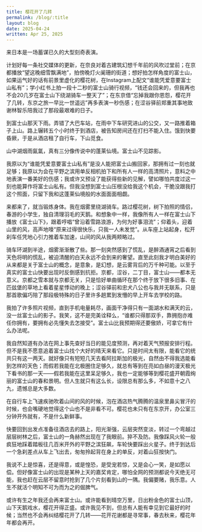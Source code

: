 ```yaml
---
title: 樱花开了几转
permalink: /blog/:title
layout: blog
date: 2025-04-24
written: Apr 25, 2025
---
```


来日本是一场蓄谋已久的大型刻奇表演。

计划好每一条社交媒体的更新，在奈良对着古建筑幻想千年前的风吹过堂前；在京都播放“望这晚细雪飘满地”，拍傍晚灯火阑珊的街道；想好拍怎样角度的富士山，如果运气好的话有前景里虚化的樱花树，在Instagram上配文“谁能凭爱意要富士山私有”；学小红书上拍一段十二秒的富士山骑行视频，“钱还会回来的，但我再也不会20几岁在富士山下绕湖骑车一整天了”；在东京借“忘掉我跟你恩怨，樱花开了几转，东京之旅一早比一世遥远”再多表演一秒伤感；在涩谷驿前郑重其事地致谢林智乐陪我过了那段最艰难的日子。

到富士山那天下雨。弄错了大巴车站，在雨中下车研究进山的公交，又一路推着箱子上山。路上辗转五个小时终于到酒店，被告知房间还在打扫不能入住。饿到快要昏厥，于是从酒店租了自行车，下山觅食。

山中湖烟雨氤氲，真有三分像传说中的蓬莱仙境。富士山不见踪影。

我原以为“谁能凭爱意要富士山私有”是没人能把富士山搬回家，那拥有过一刻也就足够；我原以为会在平野之滨用单反相机拍下和所有人一样的高清照片，意料之中地表演一番美好的伤感；我或许又预设了能获得些新的见解，譬如哪怕共度过这一刻也能算作将富士山私有。但我没想到富士山压根没给我这个机会，干脆没跟我打这个照面，只留下我和这蓬莱仙境般的水面面面相觑。

来都来了，就当锻炼身体。我在烟雾里绕湖骑车。路过樱花树，树下拍照的情侣，春游的小学生，独自清理羽毛的天鹅。和想象中一样，我像所有人一样在富士山下播放《富士山下》，跟着哼唱“曾沿着雪路浪游，为何为好事泪流”；仰着头，迎着山里的风，高声地嚎“原来过得很快乐，只我一人未发觉”。从车座上站起身，松开刹车任凭地心引力推着车加速，山间的风从我两颊略过。

骑车环湖到半途，烟雾渐渐散了些。那一刻突然感到了慌乱，是醉酒通宵之后看到天色将明的慌乱，被迫清醒的白天永远不会到来的奢望。直至此刻我才明白美好的从来都是关于富士山的概念，是意象，是幻想，是云雾背后的万千种可能。以至于真实的富士山快要出现时反倒感到抗拒。京都，涩谷，二丁目，富士山——都本无意义。京都之雪本就与京都无关，只是恰好单曲循环在那个终于放下很多旧事、在匹兹堡的草地上看着星星悸动的晚上；涩谷驿前和忠犬八公也与我并无联系，只是那首歌偏巧陪了那段极特殊的日子里许多趟累到发懵的早上开车去学校的路。

我拍了许多照片视频，直到手机电量耗尽，画面干净得只有一面湖水和满天的云，没一丝富士山的影子。我笑，这不是完美诠释么，“谁都只得那双手，靠拥抱亦难任你拥有，要拥有必先懂失去怎接受”。富士山比我预期得还要傲娇，可拿它有什么办法呢。

我自然知道有办法在网上事先查好当日的能见度预测，再对着天气预报安排行程。但不是我不愿意追着富士山找个大好的晴天来看它。只是时间太有限，能看它的统共只有这一两天。就好像只有短短几天去看阿拉斯加的极光，自然由不得我选能看到怎样的天色；而假若我能在北极圈住足够久，就总有等到在亮如白昼的漫天极光下看书的那一天——假若我能在这里呆足够久，我也一定能够等到樱花盛开朝霞绚丽的富士山的春和景明。但人生就只有这么长，设限总有那么多，不如意十之八九，遗憾总是大多数。

在自行车上飞速疾驰吹着山间的风的时候，泡在酒店热气腾腾的温泉里鼻尖冒汗的时候，也会嘴硬地觉得这个山也不是非看不可。樱花也未只有在东京开，办公室三分钟开外就有，不是什么新鲜事。

快要回到出发点准备往酒店去的路上，阳光渐强，云层突然变淡，转过一个弯越过层层树林之后，富士山的一角赫然出现在了我眼前。猝不及防。我像踩风火轮一般疯狂地踩着踏板往几百米开外的平野之滨狂飙，车轮快要踩出火星子。终于到达后一个急刹差点从车上飞出去，匆匆拎起背在身上的单反，对着山狂按快门。

我说不上是惊喜，还是得意，或是惶恐，是受宠若惊，又是会心一笑，是如愿以偿。但好像富士山的出现是某种上天的嘉奖肯定，哪怕全网的预测都说今天绝无可能，我也赶在云层不留意时抢到了几个片刻看到山的一隅。我偏要赌，我乐意。人生不就活个明知不可为而为之的倔脾气。

或许有生之年我还会再来富士山。或许能看到晴空万里，日出粉金色的富士山顶，山下天鹅戏水，樱花开得正盛。或许我见不到，但总有人能有幸见到它最好的时候；当然也不会再纠结樱花开了几转——花开花谢都是寻常事，春去秋来，樱花年年都会再开。
